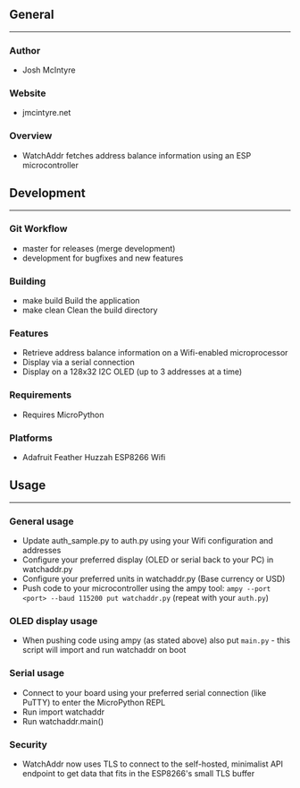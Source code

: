 ## General
____________

### Author
* Josh McIntyre

### Website
* jmcintyre.net

### Overview
* WatchAddr fetches address balance information using an ESP microcontroller

## Development
________________

### Git Workflow
* master for releases (merge development)
* development for bugfixes and new features

### Building
* make build
Build the application
* make clean
Clean the build directory

### Features
* Retrieve address balance information on a Wifi-enabled microprocessor
* Display via a serial connection
* Display on a 128x32 I2C OLED (up to 3 addresses at a time)

### Requirements
* Requires MicroPython

### Platforms
* Adafruit Feather Huzzah ESP8266 Wifi

## Usage
____________

### General usage
* Update auth_sample.py to auth.py using your Wifi configuration and addresses
* Configure your preferred display (OLED or serial back to your PC) in watchaddr.py
* Configure your preferred units in watchaddr.py (Base currency or USD)
* Push code to your microcontroller using the ampy tool: `ampy --port <port> --baud 115200 put watchaddr.py` (repeat with your `auth.py`)

### OLED display usage
* When pushing code using ampy (as stated above) also put `main.py` - this script will import and run watchaddr on boot

### Serial usage
* Connect to your board using your preferred serial connection (like PuTTY) to enter the MicroPython REPL
* Run import watchaddr
* Run watchaddr.main()

### Security
* WatchAddr now uses TLS to connect to the self-hosted, minimalist API endpoint to get data that fits in the
ESP8266's small TLS buffer
